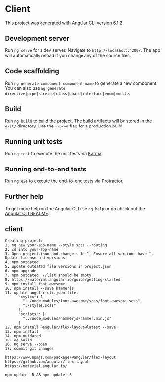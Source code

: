 # Client

This project was generated with [Angular CLI](https://github.com/angular/angular-cli) version 6.1.2.

## Development server

Run `ng serve` for a dev server. Navigate to `http://localhost:4200/`. The app will automatically reload if you change any of the source files.

## Code scaffolding

Run `ng generate component component-name` to generate a new component. You can also use `ng generate directive|pipe|service|class|guard|interface|enum|module`.

## Build

Run `ng build` to build the project. The build artifacts will be stored in the `dist/` directory. Use the `--prod` flag for a production build.

## Running unit tests

Run `ng test` to execute the unit tests via [Karma](https://karma-runner.github.io).

## Running end-to-end tests

Run `ng e2e` to execute the end-to-end tests via [Protractor](http://www.protractortest.org/).

## Further help

To get more help on the Angular CLI use `ng help` or go check out the [Angular CLI README](https://github.com/angular/angular-cli/blob/master/README.md).

## client

```
Creating project:
1. ng new your-app-name --style scss --routing
2. cd into your-app-name
3. Open project.json and change ~ to ^. Ensure all versions have ^. Update license and versions.
4. npm outdated
5. update outdated file versions in project.json
6. npm upgrade
7. npm outdated  //list should be empty
8. https://material.angular.io/guide/getting-started
9. npm install font-awesome
10. npm install --save hammerjs
11. update angular-cli.json file:
      "styles": [
        "../node_modules/font-awesome/scss/font-awesome.scss",
        "./styles.scss"
      ],
      "scripts": [
        "../node_modules/hammerjs/hammer.min.js"
      ]
12. npm install @angular/flex-layout@latest --save
13. npm install
14. npm outdated
15. ng build
16. ng serve --open
17. commit git changes

https://www.npmjs.com/package/@angular/flex-layout
https://github.com/angular/flex-layout
https://material.angular.io/

npm update -D && npm update -S
```
